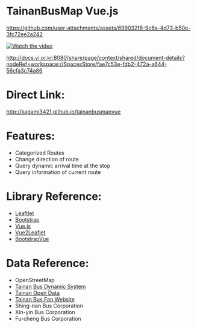TainanBusMap Vue.js
============
https://github.com/user-attachments/assets/699032f8-9c6a-4d73-b50e-3fc72ee2a242

[![Watch the video]([https://img.youtube.com/vi/영상ID/0.jpg)](https://www.youtube.com/watch?v=영상ID](https://www.youtube.com/watch?v=_5xyICi6qAY))



http://docs.yi.or.kr:8080/share/page/context/shared/document-details?nodeRef=workspace://SpacesStore/fae7c53e-fdb2-472a-a644-56cfa3c74a86


# Direct Link:
http://kagami3421.github.io/tainanbusmapvue

# Features:

* Categorized Routes
* Change direction of route
* Query dynamic arrival time at the stop
* Query information of current route

# Library Reference:

* [Leaftlet](http://leafletjs.com/)
* [Bootstrap](http://getbootstrap.com/)
* [Vue.js](https://vuejs.org/)
* [Vue2Leaflet](https://korigan.github.io/Vue2Leaflet/)
* [BootstrapVue](https://bootstrap-vue.js.org/)

# Data Reference:

* OpenStreetMap
* [Tainan Bus Dynamic System](http://tourguide.tainan.gov.tw/newtnbusweb/)
* [Tainan Open Data](http://data.tainan.gov.tw/)
* [Tainan Bus Fan Website](http://nottainanbus.wix.com/tainancitybus)
* Shing-nan Bus Corporation
* Xin-yin Bus Corporation
* Fu-cheng Bus Corporation
